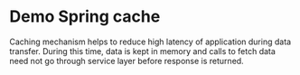 # Demo Spring cache

Caching mechanism helps to reduce high latency of application during data transfer.
During this time, data is kept in memory and calls to fetch data need not go through 
service layer before response is returned.


 
